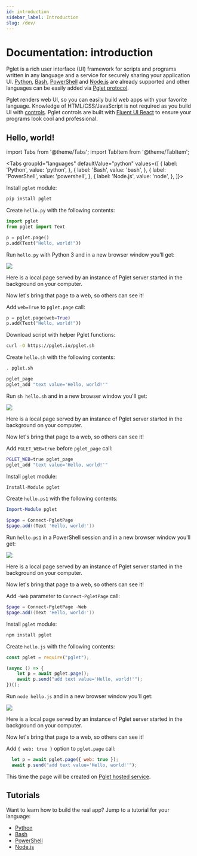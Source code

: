 ```yaml
---
id: introduction
sidebar_label: Introduction
slug: /dev/
---
```


# Documentation: introduction

Pglet is a rich user interface (UI) framework for scripts and programs written in any language and a service for securely sharing your application UI. [Python](/docs/tutorials/python), [Bash](/docs/tutorials/bash), [PowerShell](/docs/tutorials/powershell) and [Node.js](/docs/tutorials/node) are already supported and other languages can be easily added via [Pglet protocol](/docs/reference/protocol).

Pglet renders web UI, so you can easily build web apps with your favorite language. Knowledge of HTML/CSS/JavaScript is not required as you build UI with [controls](/docs/controls). Pglet controls are built with [Fluent UI React](https://developer.microsoft.com/en-us/fluentui#/controls/web) to ensure your programs look cool and professional.

## Hello, world!

import Tabs from '@theme/Tabs';
import TabItem from '@theme/TabItem';

<Tabs groupId="languages" defaultValue="python" values={[
  { label: 'Python', value: 'python', },
  { label: 'Bash', value: 'bash', },
  { label: 'PowerShell', value: 'powershell', },
  { label: 'Node.js', value: 'node', },
]}>

<TabItem value="python">

Install `pglet` module:

```bash
pip install pglet
```

Create `hello.py` with the following contents:

```python title="hello.py"
import pglet
from pglet import Text

p = pglet.page()
p.add(Text("Hello, world!"))
```

Run `hello.py` with Python 3 and in a new browser window you'll get:

<div style={{textAlign: 'center'}}><img src="/img/docs/quickstart-hello-world.png" /></div>

Here is a local page served by an instance of Pglet server started in the background on your computer.

Now let's bring that page to a web, so others can see it!

Add `web=True` to `pglet.page` call:

```python {1}
p = pglet.page(web=True)
p.add(Text("Hello, world!"))
```

</TabItem>

<TabItem value="bash">

Download script with helper Pglet functions:

```bash
curl -O https://pglet.io/pglet.sh
```

Create `hello.sh` with the following contents:

```bash title="hello.sh"
. pglet.sh

pglet_page
pglet_add "text value='Hello, world!'"
```

Run `sh hello.sh` and in a new browser window you'll get:

<div style={{textAlign: 'center'}}><img src="/img/docs/quickstart-hello-world.png" /></div>

Here is a local page served by an instance of Pglet server started in the background on your computer.

Now let's bring that page to a web, so others can see it!

Add `PGLET_WEB=true` before `pglet_page` call:

```bash {1}
PGLET_WEB=true pglet_page
pglet_add "text value='Hello, world!'"
```

</TabItem>

<TabItem value="powershell">

Install `pglet` module:

```powershell
Install-Module pglet
```

Create `hello.ps1` with the following contents:

```powershell title="hello.ps1"
Import-Module pglet

$page = Connect-PgletPage
$page.add((Text 'Hello, world!'))
```

Run `hello.ps1` in a PowerShell session and in a new browser window you'll get:

<div style={{textAlign: 'center'}}><img src="/img/docs/quickstart-hello-world.png" /></div>

Here is a local page served by an instance of Pglet server started in the background on your computer.

Now let's bring that page to a web, so others can see it!

Add `-Web` parameter to `Connect-PgletPage` call:

```powershell {1}
$page = Connect-PgletPage -Web
$page.add((Text 'Hello, world!'))
```

</TabItem>

<TabItem value="node">

Install `pglet` module:

```bash
npm install pglet
```

Create `hello.js` with the following contents:

```javascript title="hello.js"
const pglet = require("pglet");

(async () => {
    let p = await pglet.page();
    await p.send("add text value='Hello, world!'");
})();
```

Run `node hello.js` and in a new browser window you'll get:

<div style={{textAlign: 'center'}}><img src="/img/docs/quickstart-hello-world.png" /></div>

Here is a local page served by an instance of Pglet server started in the background on your computer.

Now let's bring that page to a web, so others can see it!

Add `{ web: true }` option to `pglet.page` call:

```javascript {1}
  let p = await pglet.page({ web: true });
  await p.send("add text value='Hello, world!'");
```

</TabItem>

</Tabs>

This time the page will be created on [Pglet hosted service](/docs/pglet-service).

## Tutorials

Want to learn how to build the real app? Jump to a tutorial for your language:

* [Python](/docs/tutorials/python)
* [Bash](/docs/tutorials/bash)
* [PowerShell](/docs/tutorials/powershell)
* [Node.js](/docs/tutorials/node)